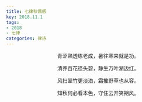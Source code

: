 ```yaml
---
title: 七律秋偶感
key: 2018.11.1
tags: 
- 2018
- 七律
categories: 律诗
---
```


<p align="center">青涩熟透练老成，暑往寒来就是功。
</p>
<p align="center">清养百花径头碧，静生万叶湖边红。
</p>
<p align="center">风扫翠竹更淡泊，霜摧野草也从容。
</p>
<p align="center">知秋何必看本色，守住云开笑朔风。
</p>
